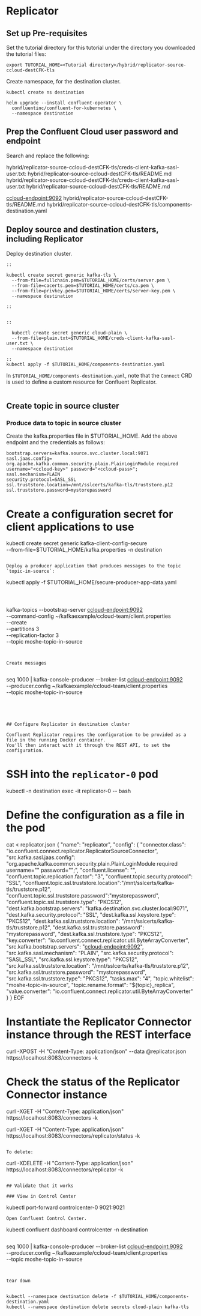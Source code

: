 # Replicator

## Set up Pre-requisites

Set the tutorial directory for this tutorial under the directory you downloaded
the tutorial files:

```
export TUTORIAL_HOME=<Tutorial directory>/hybrid/replicator-source-ccloud-destCFK-tls
```

Create namespace,  for the destination cluster.

```
kubectl create ns destination
```


```
helm upgrade --install confluent-operator \
  confluentinc/confluent-for-kubernetes \
  --namespace destination
```


## Prep the Confluent Cloud user password and endpoint

Search and replace the following: 

<ccloud-key>
  hybrid/replicator-source-ccloud-destCFK-tls/creds-client-kafka-sasl-user.txt:
  hybrid/replicator-source-ccloud-destCFK-tls/README.md

<ccloud-pass>
  hybrid/replicator-source-ccloud-destCFK-tls/creds-client-kafka-sasl-user.txt
  hybrid/replicator-source-ccloud-destCFK-tls/README.md

<ccloud-endpoint:9092>
  hybrid/replicator-source-ccloud-destCFK-tls/README.md
  hybrid/replicator-source-ccloud-destCFK-tls/components-destination.yaml


## Deploy source and destination clusters, including Replicator


Deploy destination cluster.

```
::

kubectl create secret generic kafka-tls \
  --from-file=fullchain.pem=$TUTORIAL_HOME/certs/server.pem \
  --from-file=cacerts.pem=$TUTORIAL_HOME/certs/ca.pem \
  --from-file=privkey.pem=$TUTORIAL_HOME/certs/server-key.pem \
  --namespace destination

::


:: 

  kubectl create secret generic cloud-plain \
  --from-file=plain.txt=$TUTORIAL_HOME/creds-client-kafka-sasl-user.txt \
  --namespace destination

::
kubectl apply -f $TUTORIAL_HOME/components-destination.yaml
```

In `$TUTORIAL_HOME/components-destination.yaml`, note that the `Connect` CRD is used to define a 
custom resource for Confluent Replicator.

```
```

## Create topic in source cluster


### Produce data to topic in source cluster

Create the kafka.properties file in $TUTORIAL_HOME. Add the above endpoint and the credentials as follows:

```
bootstrap.servers=kafka.source.svc.cluster.local:9071
sasl.jaas.config= org.apache.kafka.common.security.plain.PlainLoginModule required username="<ccloud-key>" password="<ccloud-pass>";
sasl.mechanism=PLAIN
security.protocol=SASL_SSL
ssl.truststore.location=/mnt/sslcerts/kafka-tls/truststore.p12
ssl.truststore.password=mystorepassword
```

# Create a configuration secret for client applications to use
kubectl create secret generic kafka-client-config-secure \
  --from-file=$TUTORIAL_HOME/kafka.properties -n destination
```

Deploy a producer application that produces messages to the topic `topic-in-source`:

```
kubectl apply -f $TUTORIAL_HOME/secure-producer-app-data.yaml
```



```
 kafka-topics --bootstrap-server <ccloud-endpoint:9092> \
--command-config  ~/kafkaexample/ccloud-team/client.properties \
--create \
--partitions 3 \
--replication-factor 3 \
--topic moshe-topic-in-source
```


Create messages  


```
seq 1000  | kafka-console-producer --broker-list  <ccloud-endpoint:9092> \
--producer.config  ~/kafkaexample/ccloud-team/client.properties \
--topic moshe-topic-in-source
```




## Configure Replicator in destination cluster

Confluent Replicator requires the configuration to be provided as a file in the running Docker container.
You'll then interact with it through the REST API, to set the configuration.

```
# SSH into the `replicator-0` pod
kubectl -n destination exec -it replicator-0 -- bash

# Define the configuration as a file in the pod
cat <<EOF > replicator.json
 {
 "name": "replicator",
 "config": {
     "connector.class":  "io.confluent.connect.replicator.ReplicatorSourceConnector",
     "src.kafka.sasl.jaas.config": "org.apache.kafka.common.security.plain.PlainLoginModule required username=\"<ccloud-key>\" password=\"<ccloud-pass>\";",
     "confluent.license": "",
     "confluent.topic.replication.factor": "3",
     "confluent.topic.security.protocol": "SSL",
     "confluent.topic.ssl.truststore.location":"/mnt/sslcerts/kafka-tls/truststore.p12",
     "confluent.topic.ssl.truststore.password":"mystorepassword",
     "confluent.topic.ssl.truststore.type": "PKCS12",
     "dest.kafka.bootstrap.servers": "kafka.destination.svc.cluster.local:9071",
     "dest.kafka.security.protocol": "SSL",
     "dest.kafka.ssl.keystore.type": "PKCS12",
     "dest.kafka.ssl.truststore.location": "/mnt/sslcerts/kafka-tls/truststore.p12",
     "dest.kafka.ssl.truststore.password": "mystorepassword",
     "dest.kafka.ssl.truststore.type": "PKCS12",
     "key.converter": "io.confluent.connect.replicator.util.ByteArrayConverter",
     "src.kafka.bootstrap.servers": "<ccloud-endpoint:9092>",
     "src.kafka.sasl.mechanism": "PLAIN",
     "src.kafka.security.protocol": "SASL_SSL",
     "src.kafka.ssl.keystore.type": "PKCS12",
     "src.kafka.ssl.truststore.location": "/mnt/sslcerts/kafka-tls/truststore.p12",
     "src.kafka.ssl.truststore.password": "mystorepassword",
     "src.kafka.ssl.truststore.type": "PKCS12",
     "tasks.max": "4",
     "topic.whitelist": "moshe-topic-in-source",
      "topic.rename.format": "\${topic}_replica",
     "value.converter": "io.confluent.connect.replicator.util.ByteArrayConverter"
   }
 }
EOF

# Instantiate the Replicator Connector instance through the REST interface
curl -XPOST -H "Content-Type: application/json" --data @replicator.json https://localhost:8083/connectors -k

# Check the status of the Replicator Connector instance
curl -XGET -H "Content-Type: application/json" https://localhost:8083/connectors -k

curl -XGET -H "Content-Type: application/json" https://localhost:8083/connectors/replicator/status -k

```

To delete: 

```
curl -XDELETE -H "Content-Type: application/json" https://localhost:8083/connectors/replicator -k
```

## Validate that it works

### View in Control Center
```
  kubectl port-forward controlcenter-0 9021:9021
```
Open Confluent Control Center.

```
kubectl confluent dashboard controlcenter -n destination
```

```
seq 1000  | kafka-console-producer --broker-list  <ccloud-endpoint:9092> \
--producer.config  ~/kafkaexample/ccloud-team/client.properties \
--topic moshe-topic-in-source
```


tear down 


kubectl --namespace destination delete -f $TUTORIAL_HOME/components-destination.yaml           
kubectl --namespace destination delete secrets cloud-plain kafka-tls 

